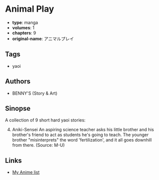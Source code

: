 # Animal Play

-   **type**: manga
-   **volumes**: 1
-   **chapters**: 9
-   **original-name**: アニマルプレイ

## Tags

-   yaoi

## Authors

-   BENNY'S (Story & Art)

## Sinopse

A collection of 9 short hard yaoi stories:

4. Aniki-Sensei
   An aspiring science teacher asks his little brother and his brother's friend to act as students he's going to teach. The younger brother "misinterprets" the word 'fertilization', and it all goes downhill from there. (Source: M-U)

## Links

-   [My Anime list](https://myanimelist.net/manga/12740/Animal_Play)
